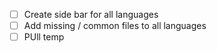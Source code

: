 
- [ ] Create side bar for all languages
- [ ] Add missing / common files to all languages
- [ ] PUll temp